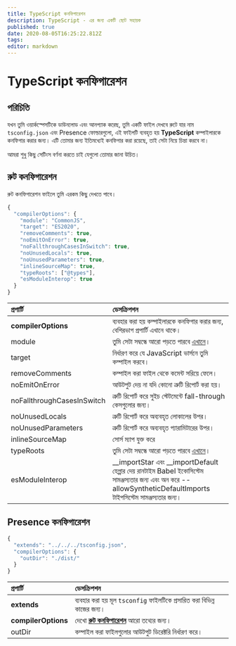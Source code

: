 ```yaml
---
title: TypeScript কনফিগারেশন
description: TypeScript - এর জন্য একটি ছোট সহায়ক
published: true
date: 2020-08-05T16:25:22.812Z
tags:
editor: markdown
---
```


# TypeScript কনফিগারেশন

## পরিচিতি

যখন তুমি ওয়ার্কস্পেসটিকে ডাউনলোড এবং আনপ্যাক করেছ, তুমি একটি ফাইল দেখবে রুটে যার নাম `tsconfig.json` এবং Presence ফোল্ডারগুলো, এই ফাইলটি ব্যবহৃত হয় **TypeScript** কম্পাইলারকে কনফিগার করার জন্য। এটি তোমার জন্য ইতিমধ্যেই কনফিগার করা রয়েছে, তাই সেটা নিয়ে চিন্তা করবে না।

আমরা শুধু কিছু সেটিংস বর্ণনা করতে চাই যেগুলো তোমার জানা উচিত।

## রুট কনফিগারেশন

রুট কনফিগারেশন ফাইলে তুমি এরকম কিছু দেখতে পাবে।

```javascript
{
  "compilerOptions": {
    "module": "CommonJS",
    "target": "ES2020",
    "removeComments": true,
    "noEmitOnError": true,
    "noFallthroughCasesInSwitch": true,
    "noUnusedLocals": true,
    "noUnusedParameters": true,
    "inlineSourceMap": true,
    "typeRoots": ["@types"],
    "esModuleInterop": true
  }
}
```

| প্রপার্টি                  | ডেসক্রিপশন                                                                                                                                                           |
|:-------------------------- |:-------------------------------------------------------------------------------------------------------------------------------------------------------------------- |
| **compilerOptions**        | ব্যবহার করা হয় কম্পাইলারকে কনফিগার করার জন্য, বেশিরভাগ প্রপার্টি এখানে থাকে।                                                                                         |
| module                     | তুমি সেটা সম্বন্ধে আরো পড়তে পারবে [এখানে](https://www.typescriptlang.org/docs/handbook/modules.html)।                                                                |
| target                     | নির্ধারণ করে যে JavaScript ভার্সনে তুমি কম্পাইল করবে।                                                                                                                |
| removeComments             | কম্পাইল করা ফাইল থেকে কমেন্ট সরিয়ে ফেলে।                                                                                                                             |
| noEmitOnError              | আউটপুট দেয় না যদি কোনো ত্রুটি রিপোর্ট করা হয়।                                                                                                                        |
| noFallthroughCasesInSwitch | ত্রুটি রিপোর্ট করে সুইচ স্টেটমেন্টে fall-through কেসগুলোর জন্য।                                                                                                      |
| noUnusedLocals             | ত্রুটি রিপোর্ট করে অব্যবহৃত লোকালের উপর।                                                                                                                             |
| noUnusedParameters         | ত্রুটি রিপোর্ট করে অব্যবহৃত প্যারামিটারের উপর।                                                                                                                       |
| inlineSourceMap            | সোর্স ম্যাপ যুক্ত করে                                                                                                                                                |
| typeRoots                  | তুমি সেটা সম্বন্ধে আরো পড়তে পারবে [এখানে](https://www.typescriptlang.org/docs/handbook/tsconfig-json.html#types-typeroots-and-types)।                                |
| esModuleInterop            | __importStar এবং __importDefault হেল্পার দেয় রানটাইম Babel ইকোসিস্টেম সামঞ্জস্যতার জন্য এবং অন করে --allowSyntheticDefaultImports টাইপসিস্টেম সামঞ্জস্যতার জন্য। |

## Presence কনফিগারেশন

```javascript
{
  "extends": "../../../tsconfig.json",
  "compilerOptions": {
    "outDir": "./dist/"
  }
}
```

| প্রপার্টি           | ডেসক্রিপশন                                                                            |
|:------------------- |:------------------------------------------------------------------------------------- |
| **extends**         | ব্যবহার করা হয় মূল `tsconfig` ফাইলটিকে প্রসারিত করা বিভিন্ন কাজের জন্য।               |
| **compilerOptions** | দেখো [**রুট কনফিগারেশন**](/dev/presence/tsconfig#root-configuration) আরো তথ্যের জন্য। |
| outDir              | কম্পাইল করা ফাইলগুলোর আউটপুট ডিরেক্টরি নির্ধারণ করে।                                  |
